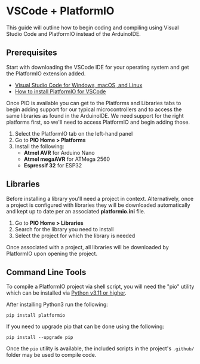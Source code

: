 # VSCode + PlatformIO

This guide will outline how to begin coding and compiling using Visual Studio Code and PlatformIO instead of the ArduinoIDE.

## Prerequisites

Start with downloading the VSCode IDE for your operating system and get the PlatformIO extension added.

- [Visual Studio Code for Windows, macOS, and Linux](https://code.visualstudio.com/download)
- [How to install PlatformIO for VSCode](https://platformio.org/install/ide?install=vscode)

Once PIO is available you can get to the Platforms and Libraries tabs to begin adding support for our typical microcontrollers and to access the same libraries as found in the ArduinoIDE. We need support for the right platforms first, so we'll need to access PlatformIO and begin adding those.

1. Select the PlatformIO tab on the left-hand panel
1. Go to **PIO Home > Platforms**
1. Install the following:
	- **Atmel AVR** for Arduino Nano
	- **Atmel megaAVR** for ATMega 2560
	- **Espressif 32** for ESP32

## Libraries

Before installing a library you'll need a project in context. Alternatively, once a project is configured with libraries they will be downloaded automatically and kept up to date per an associated **platformio.ini** file.

1. Go to **PIO Home > Libraries**
1. Search for the library you need to install
1. Select the project for which the library is needed

Once associated with a project, all libraries will be downloaded by PlatformIO upon opening the project.

## Command Line Tools

To compile a PlatformIO project via shell script, you will need the "pio" utility which can be installed via [Python v3.11 or higher](https://www.python.org/downloads/).

After installing Python3 run the following:

`pip install platformio`

If you need to upgrade pip that can be done using the following:

`pip install --upgrade pip`

Once the `pio` utility is available, the included scripts in the project's `.github/` folder may be used to compile code.